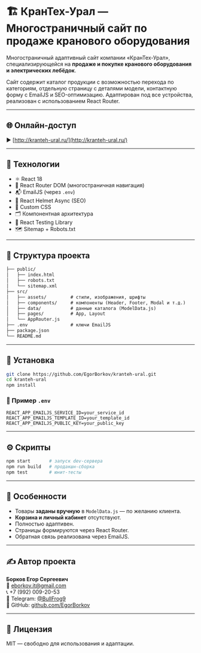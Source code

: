 # 🏗️ КранТех-Урал — Многостраничный сайт по продаже кранового оборудования

Многостраничный адаптивный сайт компании «КранТех-Урал», специализирующейся на **продаже и покупке кранового оборудования и электрических лебёдок**.

Сайт содержит каталог продукции с возможностью перехода по категориям, отдельную страницу с деталями модели, контактную форму с EmailJS и SEO-оптимизацию. Адаптирован под все устройства, реализован с использованием React Router.

---

## 🌐 Онлайн-доступ

▶️ [http://kranteh-ural.ru/](http://kranteh-ural.ru/)

---

## 🚀 Технологии

- ⚛️ React 18
- 🧭 React Router DOM (многостраничная навигация)
- 📬 EmailJS (через `.env`)
- 🧠 React Helmet Async (SEO)
- 🎨 Custom CSS
- 🗂️ Компонентная архитектура
- 🧪 React Testing Library
- 🗺️ Sitemap + Robots.txt

---

## 📁 Структура проекта

```txt
├── public/
│   ├── index.html
│   ├── robots.txt
│   └── sitemap.xml
├── src/
│   ├── assets/         # стили, изображения, шрифты
│   ├── components/     # компоненты (Header, Footer, Modal и т.д.)
│   ├── data/           # данные каталога (ModelData.js)
│   ├── pages/          # App, Layout
│   └── AppRouter.js
├── .env                # ключи EmailJS
├── package.json
└── README.md
```

---

## 🧩 Установка

```bash
git clone https://github.com/EgorBorkov/kranteh-ural.git
cd kranteh-ural
npm install
```

### 🔐 Пример `.env`

```env
REACT_APP_EMAILJS_SERVICE_ID=your_service_id
REACT_APP_EMAILJS_TEMPLATE_ID=your_template_id
REACT_APP_EMAILJS_PUBLIC_KEY=your_public_key
```

---

## ⚙️ Скрипты

```bash
npm start       # запуск dev-сервера
npm run build   # продакшн-сборка
npm test        # юнит-тесты
```

---

## 📝 Особенности

- Товары **заданы вручную** в `ModelData.js` — по желанию клиента.
- **Корзина и личный кабинет** отсутствуют.
- Полностью адаптивен.
- Страницы формируются через React Router.
- Обратная связь реализована через EmailJS.

---

## ✍️ Автор проекта

**Борков Егор Сергеевич**  
📧 [eborkov.it@gmail.com](mailto:eborkov.it@gmail.com)  
📞 +7 (992) 009-20-53  
📱 Telegram: [@BullFrog9](https://t.me/BullFrog9)  
🐙 GitHub: [github.com/EgorBorkov](https://github.com/EgorBorkov)

---

## 📜 Лицензия

MIT — свободно для использования и адаптации.
